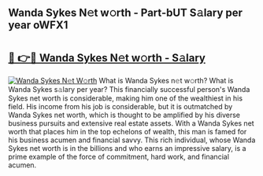 ## Wanda Sykes N𝚎t w𝚘rth - Part-bUT S𝚊lary per year oWFX1

# <h2><a href="http://gc4urn.nevu.top/?p=Wanda+Sykes">🔗 👉🔴 Wanda Sykes N𝚎t w𝚘rth - S𝚊lary</a></h2>

[![Wanda Sykes N𝚎t W𝚘rth](https://i.imgur.com/Oavwk0R.jpeg)](http://gc4urn.nevu.top/?p=Wanda+Sykes)
What is Wanda Sykes n𝚎t w𝚘rth? What is Wanda Sykes s𝚊lary per year?
This financially successful person's Wanda Sykes net worth is considerable, making him one of the wealthiest in his field. His income from his job is considerable, but it is outmatched by Wanda Sykes net worth, which is thought to be amplified by his diverse business pursuits and extensive real estate assets. With a Wanda Sykes net worth that places him in the top echelons of wealth, this man is famed for his business acumen and financial savvy. This rich individual, whose Wanda Sykes net worth is in the billions and who earns an impressive salary, is a prime example of the force of commitment, hard work, and financial acumen.
